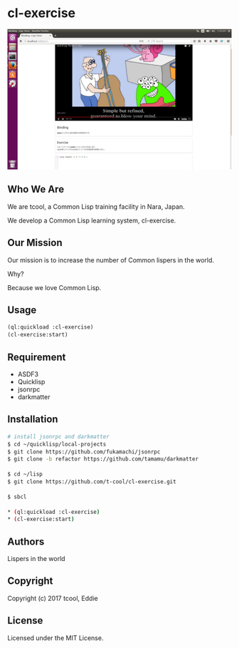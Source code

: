 # cl-exercise

![Screen Shot](screenshots/screenshot.png)


## Who We Are
We are tcool, a Common Lisp training facility in Nara, Japan.

We develop a Common Lisp learning system, cl-exercise.

## Our Mission
Our mission is to increase the number of Common lispers in the world.

Why?

Because we love Common Lisp.

## Usage

```lisp
(ql:quickload :cl-exercise)
(cl-exercise:start)
```

## Requirement
* ASDF3
* Quicklisp
* jsonrpc
* darkmatter

## Installation
```bash
# install jsonrpc and darkmatter
$ cd ~/quicklisp/local-projects
$ git clone https://github.com/fukamachi/jsonrpc
$ git clone -b refactor https://github.com/tamamu/darkmatter

$ cd ~/lisp 
$ git clone https://github.com/t-cool/cl-exercise.git

$ sbcl

* (ql:quickload :cl-exercise)
* (cl-exercise:start)

```

## Authors

Lispers in the world


## Copyright

Copyright (c) 2017 tcool, Eddie

## License

Licensed under the MIT License.
